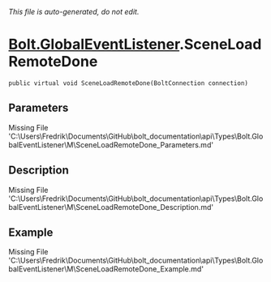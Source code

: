 *This file is auto-generated, do not edit.*

# [Bolt.GlobalEventListener](Types/Bolt.GlobalEventListener.md).SceneLoadRemoteDone
`public virtual void SceneLoadRemoteDone(BoltConnection connection)`
## Parameters
Missing File 'C:\Users\Fredrik\Documents\GitHub\bolt_documentation\api\Types\Bolt.GlobalEventListener\M\SceneLoadRemoteDone_Parameters.md'
## Description
Missing File 'C:\Users\Fredrik\Documents\GitHub\bolt_documentation\api\Types\Bolt.GlobalEventListener\M\SceneLoadRemoteDone_Description.md'
## Example
Missing File 'C:\Users\Fredrik\Documents\GitHub\bolt_documentation\api\Types\Bolt.GlobalEventListener\M\SceneLoadRemoteDone_Example.md'
